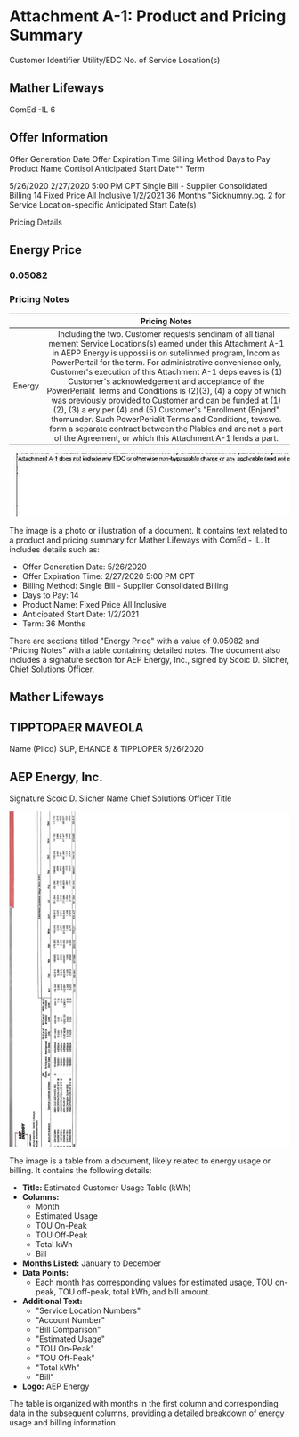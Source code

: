 # Attachment A-1: Product and Pricing Summary 

Customer Identifier
Utility/EDC
No. of Service Location(s)

## Mather Lifeways

ComEd -IL
6

## Offer Information

Offer Generation Date
Offer Expiration Time
Silling Method
Days to Pay
Product Name
Cortisol Anticipated Start Date**
Term

5/26/2020
$2 / 27 / 2020$ 5:00 PM CPT
Single Bill - Supplier Consolidated Billing
14
Fixed Price All Inclusive
$1 / 2 / 2021$
36 Months
"Sicknumny.pg. 2 for Service Location-specific Anticipated Start Date(s)

Pricing Details

## Energy Price

### 0.05082

### Pricing Notes

|  | Pricing Notes |
| :--: | :--: |
| Energy | Including the two. Customer requests sendinam of all tianal mement Service Locations(s) eamed under this Attachment A-1 in AEPP Energy is uppossi is on sutelinmed program, Incom as PowerPertail for the term. For administrative convenience only, Customer's execution of this Attachment A-1 deps eaves is (1) Customer's acknowledgement and acceptance of the PowerPerialit Terms and Conditions is (2)(3), (4) a copy of which was previously provided to Customer and can be funded at (1)(2), (3) a ery per (4) and (5) Customer's "Enrollment (Enjand" thomunder. Such PowerPerialit Terms and Conditions, tewswe. form a separate contract between the Plables and are not a part of the Agreement, or which this Attachment A-1 lends a part. |

![](images/img-0.jpeg)

The image is a photo or illustration of a document. It contains text related to a product and pricing summary for Mather Lifeways with ComEd - IL. It includes details such as:

- Offer Generation Date: 5/26/2020
- Offer Expiration Time: $2 / 27 / 2020$ 5:00 PM CPT
- Billing Method: Single Bill - Supplier Consolidated Billing
- Days to Pay: 14
- Product Name: Fixed Price All Inclusive
- Anticipated Start Date: $1 / 2 / 2021$
- Term: 36 Months

There are sections titled "Energy Price" with a value of 0.05082 and "Pricing Notes" with a table containing detailed notes. The document also includes a signature section for AEP Energy, Inc., signed by Scoic D. Slicher, Chief Solutions Officer.

## Mather Lifeways

## TIPPTOPAER MAVEOLA

Name (Plicd)
SUP, EHANCE \& TIPPLOPER
5/26/2020

## AEP Energy, Inc.

Signature
Scoic D. Slicher
Name
Chief Solutions Officer
Title

![](images/img-1.jpeg)

The image is a table from a document, likely related to energy usage or billing. It contains the following details:

- **Title:** Estimated Customer Usage Table (kWh)
- **Columns:**
  - Month
  - Estimated Usage
  - TOU On-Peak
  - TOU Off-Peak
  - Total kWh
  - Bill
- **Months Listed:** January to December
- **Data Points:**
  - Each month has corresponding values for estimated usage, TOU on-peak, TOU off-peak, total kWh, and bill amount.
- **Additional Text:**
  - "Service Location Numbers"
  - "Account Number"
  - "Bill Comparison"
  - "Estimated Usage"
  - "TOU On-Peak"
  - "TOU Off-Peak"
  - "Total kWh"
  - "Bill"
- **Logo:** AEP Energy

The table is organized with months in the first column and corresponding data in the subsequent columns, providing a detailed breakdown of energy usage and billing information.


